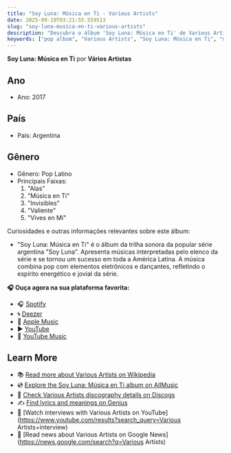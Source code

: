 ```yaml
---
title: "Soy Luna: Música en Ti - Various Artists"
date: 2025-09-10T03:21:55.559513
slug: "soy-luna-musica-en-ti-various-artists"
description: "Descubra o álbum 'Soy Luna: Música en Ti' de Various Artists, um destaque na música pop."
keywords: ["pop album", "Various Artists", "Soy Luna: Música en Ti", "music"]
---
```


**Soy Luna: Música en Ti** por **Vários Artistas**

## Ano
- Ano: 2017
## País
- País: Argentina
## Gênero
- Gênero: Pop Latino
- Principais Faixas: 
  1. "Alas"
  2. "Música en Ti"
  3. "Invisibles"
  4. "Valiente"
  5. "Vives en Mí"

Curiosidades e outras informações relevantes sobre este álbum:
- "Soy Luna: Música en Ti" é o álbum da trilha sonora da popular série argentina "Soy Luna". Apresenta músicas interpretadas pelo elenco da série e se tornou um sucesso em toda a América Latina. A música combina pop com elementos eletrônicos e dançantes, refletindo o espírito energético e jovial da série.



**🎧 Ouça agora na sua plataforma favorita:**

- 🎧 [Spotify](https://open.spotify.com/search/Soy%20Luna%3A%20M%C3%BAsica%20en%20Ti%20Various%20Artists)
- 🌀 [Deezer](https://www.deezer.com/search/Soy%20Luna%3A%20M%C3%BAsica%20en%20Ti%20Various%20Artists)
- 🍎 [Apple Music](https://music.apple.com/search?term=Soy%20Luna%3A%20M%C3%BAsica%20en%20Ti%20Various%20Artists)
- ▶️ [YouTube](https://www.youtube.com/results?search_query=Soy%20Luna%3A%20M%C3%BAsica%20en%20Ti%20Various%20Artists)
- 🎵 [YouTube Music](https://music.youtube.com/search?q=Soy%20Luna%3A%20M%C3%BAsica%20en%20Ti%20Various%20Artists)

## Learn More

- 📚 [Read more about Various Artists on Wikipedia](https://en.wikipedia.org/wiki/Various+Artists)
- 💿 [Explore the Soy Luna: Música en Ti album on AllMusic](https://www.allmusic.com/search/albums/Soy+Luna%3A+M%C3%BAsica+en+Ti)
- 📀 [Check Various Artists discography details on Discogs](https://www.discogs.com/search/?q=Soy+Luna%3A+M%C3%BAsica+en+Ti+Various+Artists&type=all)
- ✍️ [Find lyrics and meanings on Genius](https://genius.com/search?q=Soy+Luna%3A+M%C3%BAsica+en+Ti%20Various+Artists)
- 🎤 [Watch interviews with Various Artists on YouTube](https://www.youtube.com/results?search_query=Various Artists+interview)
- 📰 [Read news about Various Artists on Google News](https://news.google.com/search?q=Various Artists)